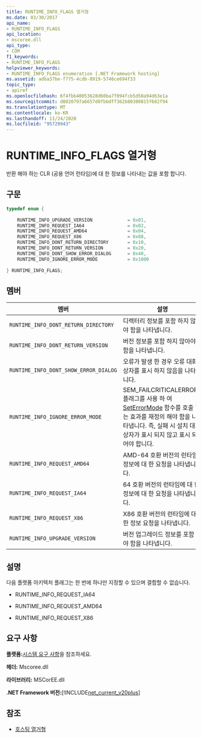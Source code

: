 ```yaml
---
title: RUNTIME_INFO_FLAGS 열거형
ms.date: 03/30/2017
api_name:
- RUNTIME_INFO_FLAGS
api_location:
- mscoree.dll
api_type:
- COM
f1_keywords:
- RUNTIME_INFO_FLAGS
helpviewer_keywords:
- RUNTIME_INFO_FLAGS enumeration [.NET Framework hosting]
ms.assetid: adba37be-f775-4cdb-8919-5746ce694f33
topic_type:
- apiref
ms.openlocfilehash: 6f4fbb40053628d60ba7f094fcb5d50a94d63e1a
ms.sourcegitcommit: d8020797a6657d0fbbdff362b80300815f682f94
ms.translationtype: MT
ms.contentlocale: ko-KR
ms.lasthandoff: 11/24/2020
ms.locfileid: "95729943"
---
```

# <a name="runtime_info_flags-enumeration"></a>RUNTIME_INFO_FLAGS 열거형

반환 해야 하는 CLR (공용 언어 런타임)에 대 한 정보를 나타내는 값을 포함 합니다.  
  
## <a name="syntax"></a>구문  
  
```cpp  
typedef enum {  
  
    RUNTIME_INFO_UPGRADE_VERSION             = 0x01,  
    RUNTIME_INFO_REQUEST_IA64                = 0x02,  
    RUNTIME_INFO_REQUEST_AMD64               = 0x04,  
    RUNTIME_INFO_REQUEST_X86                 = 0x08,  
    RUNTIME_INFO_DONT_RETURN_DIRECTORY       = 0x10,  
    RUNTIME_INFO_DONT_RETURN_VERSION         = 0x20,  
    RUNTIME_INFO_DONT_SHOW_ERROR_DIALOG      = 0x40,  
    RUNTIME_INFO_IGNORE_ERROR_MODE           = 0x1000  
  
} RUNTIME_INFO_FLAGS;  
```  
  
## <a name="members"></a>멤버  
  
|멤버|설명|  
|------------|-----------------|  
|`RUNTIME_INFO_DONT_RETURN_DIRECTORY`|디렉터리 정보를 포함 하지 않아야 함을 나타냅니다.|  
|`RUNTIME_INFO_DONT_RETURN_VERSION`|버전 정보를 포함 하지 않아야 함을 나타냅니다.|  
|`RUNTIME_INFO_DONT_SHOW_ERROR_DIALOG`|오류가 발생 한 경우 오류 대화 상자를 표시 하지 않음을 나타냅니다.|  
|`RUNTIME_INFO_IGNORE_ERROR_MODE`|SEM_FAILCRITICALERRORS 플래그를 사용 하 여 [SetErrorMode](/windows/win32/api/errhandlingapi/nf-errhandlingapi-seterrormode) 함수를 호출 하는 효과를 재정의 해야 함을 나타냅니다. 즉, 실패 시 설치 대화 상자가 표시 되지 않고 표시 되어야 합니다.|  
|`RUNTIME_INFO_REQUEST_AMD64`|AMD-64 호환 버전의 런타임 정보에 대 한 요청을 나타냅니다.|  
|`RUNTIME_INFO_REQUEST_IA64`|64 호환 버전의 런타임에 대 한 정보에 대 한 요청을 나타냅니다.|  
|`RUNTIME_INFO_REQUEST_X86`|X86 호환 버전의 런타임에 대 한 정보 요청을 나타냅니다.|  
|`RUNTIME_INFO_UPGRADE_VERSION`|버전 업그레이드 정보를 포함 해야 함을 나타냅니다.|  
  
## <a name="remarks"></a>설명  

 다음 플랫폼 아키텍처 플래그는 한 번에 하나만 지정할 수 있으며 결합할 수 없습니다.  
  
- RUNTIME_INFO_REQUEST_IA64  
  
- RUNTIME_INFO_REQUEST_AMD64  
  
- RUNTIME_INFO_REQUEST_X86  
  
## <a name="requirements"></a>요구 사항  

 **플랫폼:**[시스템 요구 사항](../../get-started/system-requirements.md)을 참조하세요.  
  
 **헤더:** Mscoree.dll  
  
 **라이브러리:** MSCorEE.dll  
  
 **.NET Framework 버전:**[!INCLUDE[net_current_v20plus](../../../../includes/net-current-v20plus-md.md)]  
  
## <a name="see-also"></a>참조

- [호스팅 열거형](hosting-enumerations.md)
